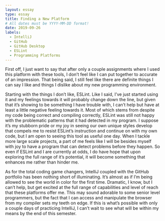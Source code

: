 ```yaml
---
layout: essay
type: essay
title: Finding a New Platform
# All dates must be YYYY-MM-DD format!
date: 2019-09-26
labels:
  - IntelliJ
  - GitHub
  - GitHub Desktop 
  - ESLint
  - Programming Platforms
---
```


First off, I just want to say that after only a couple assignments where I used this platform with these tools, I don’t feel like I can put together to accurate of an impression. That being said, I still feel like there are definite things I can say I like and things I dislike about my new programming environment. 

Starting with the things I don’t like, ESLint. Like I said, I’ve just started using it and my feelings towards it will probably change down the line, but given that it’s showing to be something I have trouble with, I can’t help but have at least a little negative feeling towards it. Most of which stems from despite my code being correct and compiling correctly, ESLint was still not happy with the problematic patterns that it had detected in my program. I suppose it’s my stubborn pride or my joy in seeing our own unique styles develop that compels me to resist ESLint’s instruction and continue on with my own code, but I am open to seeing this tool as useful one day. When I tackle more large scale projects, a part of me feels like I will be besides myself with joy to have a program that can detect problems before they happen. So even if ESLint and I are currently at odds, I do have hope that upon exploring the full range of it’s potential, it will become something that enhances me rather than hinder me. 

As for the total coding game changers, IntelliJ coupled with the GitHub portfolio has been nothing short of illuminating. It’s almost as if I’m being allowed to see the world in color for the first time. Dramatic, I know, but I can’t help, but get excited at the full range of capabilities and level of reach that these platforms offer me. This may sound adorable to some senior level programmers, but the fact that I can access and manipulate the browser from my compiler sets my teeth on edge. If this is what’s possible with only a couple days of practicing IntelliJ, I can’t wait to see what will be within my means by the end of this semester.
